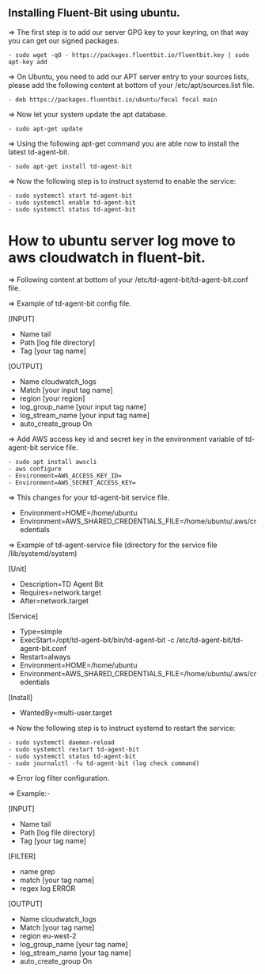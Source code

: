 ## Installing Fluent-Bit using ubuntu.

=> The first step is to add our server GPG key to your keyring, on that way you can get our signed packages.

    - sudo wget -qO - https://packages.fluentbit.io/fluentbit.key | sudo apt-key add

=> On Ubuntu, you need to add our APT server entry to your sources lists, please add the following content at bottom of your /etc/apt/sources.list file.

    - deb https://packages.fluentbit.io/ubuntu/focal focal main

=> Now let your system update the apt database.

    - sudo apt-get update

=> Using the following apt-get command you are able now to install the latest td-agent-bit.

    - sudo apt-get install td-agent-bit

=> Now the following step is to instruct systemd to enable the service:

    - sudo systemctl start td-agent-bit
    - sudo systemctl enable td-agent-bit
    - sudo systemctl status td-agent-bit
# How to ubuntu server log move to aws cloudwatch in fluent-bit.

=> Following content at bottom of your /etc/td-agent-bit/td-agent-bit.conf file.

=> Example of td-agent-bit config file.

[INPUT]


- Name tail
- Path [log file directory]
- Tag [your tag name]

[OUTPUT]

- Name cloudwatch_logs
- Match [your input tag name]
- region [your region]
- log_group_name [your input tag name]
- log_stream_name [your input tag name]
- auto_create_group On

=> Add AWS access key id and secret key in the environment variable of td-agent-bit service file.

    - sudo apt install awscli
    - aws configure
    - Environment=AWS_ACCESS_KEY_ID=
    - Environment=AWS_SECRET_ACCESS_KEY=

=> This changes for your td-agent-bit service file.

- Environment=HOME=/home/ubuntu
- Environment=AWS_SHARED_CREDENTIALS_FILE=/home/ubuntu/.aws/credentials

=> Example of td-agent-service file (directory for the service file /lib/systemd/system)

[Unit]

- Description=TD Agent Bit
- Requires=network.target
- After=network.target

[Service]

- Type=simple
- ExecStart=/opt/td-agent-bit/bin/td-agent-bit -c /etc/td-agent-bit/td-agent-bit.conf
- Restart=always
- Environment=HOME=/home/ubuntu
- Environment=AWS_SHARED_CREDENTIALS_FILE=/home/ubuntu/.aws/credentials

[Install]

- WantedBy=multi-user.target

=> Now the following step is to instruct systemd to restart the service:

    - sudo systemctl daemon-reload
    - sudo systemctl restart td-agent-bit
    - sudo systemctl status td-agent-bit
    - sudo journalctl -fu td-agent-bit (log check command)

=> Error log filter configuration.

=> Example:-

[INPUT]

- Name tail
- Path [log file directory]
- Tag [your tag name]

[FILTER]

- name grep
- match [your tag name]
- regex log ERROR

[OUTPUT]

- Name cloudwatch_logs
- Match [your tag name]
- region eu-west-2
- log_group_name [your tag name]
- log_stream_name [your tag name]
- auto_create_group On